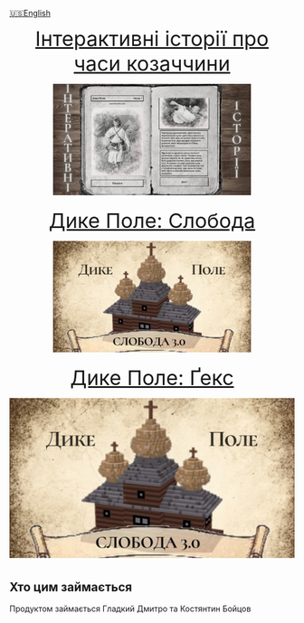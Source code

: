 [🇺🇸English](index_en.md)


<p align="center">
<a style="font-size: 36px" href="interactive">Інтерактивні історії про часи козаччини
  <p align="center">
    <img src="images/interactive/thumbnail.jpg" width="350">
  </p>
</a>
</p>


<p align="center">
<a style="font-size: 36px" href="citybuilding/">Дике Поле: Слобода
  <p align="center">
    <img src="images/sloboda/sloboda_thumbnail.jpg" width="350">
  </p>
</a>
</p>


<p align="center">
<a style="font-size: 36px" href="locadesertahex/">Дике Поле: Ґекс
  <p align="center">
 <img src="images/sloboda/sloboda_thumbnail.jpg" 
  </p>
</a>
</p>

## Хто цим займається

Продуктом займається Гладкий Дмитро та Костянтин Бойцов



